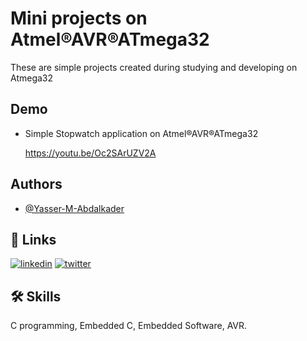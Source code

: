# Mini projects on Atmel®AVR®ATmega32

These are simple projects created during studying and developing on Atmega32


## Demo

- Simple Stopwatch application on Atmel®AVR®ATmega32

    https://youtu.be/Oc2SArUZV2A
## Authors

- [@Yasser-M-Abdalkader](https://github.com/Yasser-M-Abdalkader)


## 🔗 Links
[![linkedin](https://img.shields.io/badge/linkedin-0A66C2?style=for-the-badge&logo=linkedin&logoColor=white)](www.linkedin.com/in/yasser-m-abdelkader)
[![twitter](https://img.shields.io/badge/twitter-1DA1F2?style=for-the-badge&logo=twitter&logoColor=white)](https://twitter.com/Yasser_Mustafa_)


## 🛠 Skills
C programming, Embedded C, Embedded Software, AVR.
